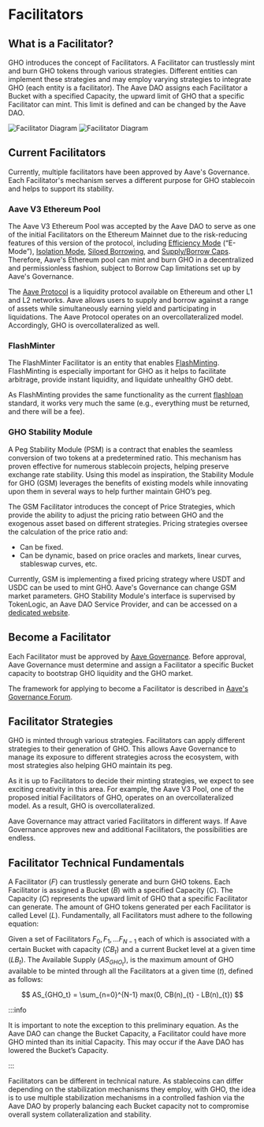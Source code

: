 # Facilitators

## What is a Facilitator?

GHO introduces the concept of Facilitators. A Facilitator can trustlessly mint and burn GHO tokens through various strategies. Different entities can implement these strategies and may employ varying strategies to integrate GHO (each entity is a facilitator). The Aave DAO assigns each Facilitator a Bucket with a specified Capacity, the upward limit of GHO that a specific Facilitator can mint. This limit is defined and can be changed by the Aave DAO.

![Facilitator Diagram](../../assets/facilitator_dark.png#gh-dark-mode-only)
![Facilitator Diagram](../../assets/facilitator.png#gh-light-mode-only)

## Current Facilitators

Currently, multiple facilitators have been approved by Aave's Governance. Each Facilitator's mechanism serves a different purpose for GHO stablecoin and helps to support its stability.

### Aave V3 Ethereum Pool

The Aave V3 Ethereum Pool was accepted by the Aave DAO to serve as one of the initial Facilitators on the Ethereum Mainnet due to the risk-reducing features of this version of the protocol, including [Efficiency Mode](https://docs.aave.com/developers/whats-new/efficiency-mode-emode) (“E-Mode”), [Isolation Mode](https://docs.aave.com/developers/whats-new/isolation-mode), [Siloed Borrowing](https://docs.aave.com/developers/whats-new/siloed-borrowing), and [Supply/Borrow Caps](https://docs.aave.com/developers/whats-new/supply-borrow-caps). Therefore, Aave's Ethereum pool can mint and burn GHO in a decentralized and permissionless fashion, subject to Borrow Cap limitations set up by Aave's Governance.

The [Aave Protocol](https://aave.com/) is a liquidity protocol available on Ethereum and other L1 and L2 networks. Aave allows users to supply and borrow against a range of assets while simultaneously earning yield and participating in liquidations. The Aave Protocol operates on an overcollateralized model. Accordingly, GHO is overcollateralized as well.

### FlashMinter

The FlashMinter Facilitator is an entity that enables [FlashMinting](../fundamental-concepts/flashmint.md). FlashMinting is especially important for GHO as it helps to facilitate arbitrage, provide instant liquidity, and liquidate unhealthy GHO debt.

As FlashMinting provides the same functionality as the current [flashloan](https://docs.aave.com/developers/guides/flash-loans) standard, it works very much the same (e.g., everything must be returned, and there will be a fee).

### GHO Stability Module

A Peg Stability Module (PSM) is a contract that enables the seamless conversion of two tokens at a predetermined ratio. This mechanism has proven effective for numerous stablecoin projects, helping preserve exchange rate stability. Using this model as inspiration, the Stability Module for GHO (GSM) leverages the benefits of existing models while innovating upon them in several ways to help further maintain GHO’s peg.

The GSM Facilitator introduces the concept of Price Strategies, which provide the ability to adjust the pricing ratio between GHO and the exogenous asset based on different strategies. Pricing strategies oversee the calculation of the price ratio and:
- Can be fixed.
- Can be dynamic, based on price oracles and markets, linear curves, stableswap curves, etc.

Currently, GSM is implementing a fixed pricing strategy where USDT and USDC can be used to mint GHO. Aave's Governance can change GSM market parameters. GHO Stability Module's interface is supervised by TokenLogic, an Aave DAO Service Provider, and can be accessed on a [dedicated website](https://app.gsm.tokenlogic.xyz/). 

## Become a Facilitator

Each Facilitator must be approved by [Aave Governance](https://governance.aave.com/). Before approval, Aave Governance must determine and assign a Facilitator a specific Bucket capacity to bootstrap GHO liquidity and the GHO market.

The framework for applying to become a Facilitator is described in [Aave's Governance Forum](https://governance.aave.com/t/arfc-gho-facilitator-onboarding-process-and-application/12929).

## Facilitator Strategies

GHO is minted through various strategies. Facilitators can apply different strategies to their generation of GHO. This allows Aave Governance to manage its exposure to different strategies across the ecosystem, with most strategies also helping GHO maintain its peg.

As it is up to Facilitators to decide their minting strategies, we expect to see exciting creativity in this area. For example, the Aave V3 Pool, one of the proposed initial Facilitators of GHO, operates on an overcollateralized model. As a result, GHO is overcollateralized.

Aave Governance may attract varied Facilitators in different ways. If Aave Governance approves new and additional Facilitators, the possibilities are endless.

## Facilitator Technical Fundamentals

A Facilitator ($F$) can trustlessly generate and burn GHO tokens. Each Facilitator is assigned a Bucket ($B$) with a specified Capacity ($C$). The Capacity ($C$) represents the upward limit of GHO that a specific Facilitator can generate. The amount of GHO tokens generated per each Facilitator is called Level ($L$). Fundamentally, all Facilitators must adhere to the following equation:

Given a set of Facilitators $F_0, F_1, ...F_{N − 1}$ each of which is associated with a certain Bucket with capacity ($CB_t$) and a current Bucket level at a given time ($LB_t$). The Available Supply ($AS_{GHO_t}$), is the maximum amount of GHO available to be minted through all the Facilitators at a given time ($t$), defined as follows:

$$
AS_{GHO_t} = \sum_{n=0}^{N-1} max(0, CB(n)_{t} - LB(n)_{t})
$$

:::info

It is important to note the exception to this preliminary equation. As the Aave DAO can change the Bucket Capacity, a Facilitator could have more GHO minted than its initial Capacity. This may occur if the Aave DAO has lowered the Bucket’s Capacity.

:::

Facilitators can be different in technical nature. As stablecoins can differ depending on the stabilization mechanisms they employ, with GHO, the idea is to use multiple stabilization mechanisms in a controlled fashion via the Aave DAO by properly balancing each Bucket capacity not to compromise overall system collateralization and stability.
